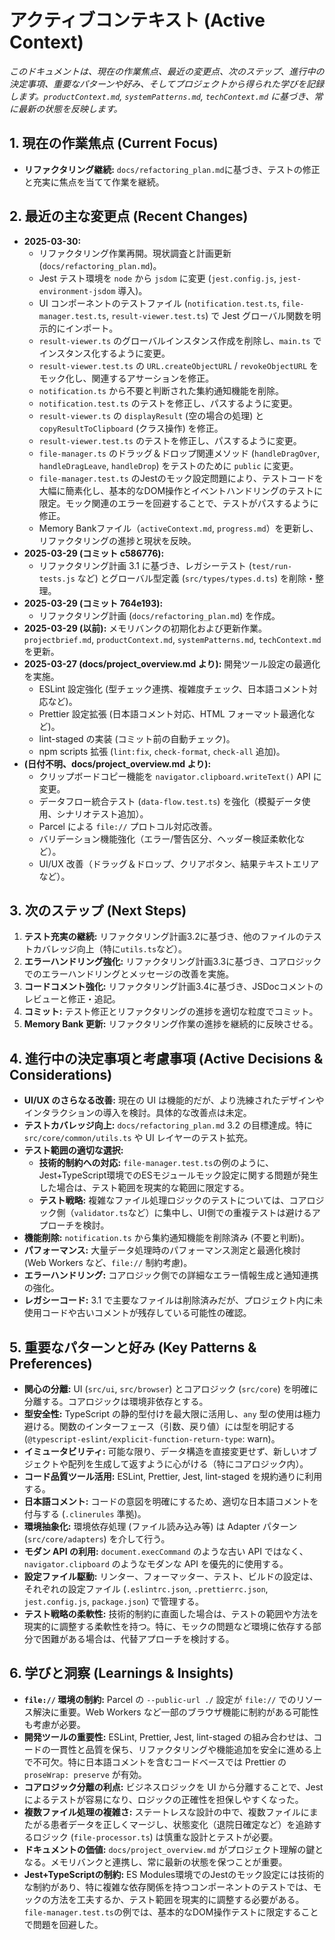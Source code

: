 # アクティブコンテキスト (Active Context)

_このドキュメントは、現在の作業焦点、最近の変更点、次のステップ、進行中の決定事項、重要なパターンや好み、そしてプロジェクトから得られた学びを記録します。`productContext.md`, `systemPatterns.md`, `techContext.md` に基づき、常に最新の状態を反映します。_

## 1. 現在の作業焦点 (Current Focus)

- **リファクタリング継続:** `docs/refactoring_plan.md`に基づき、テストの修正と充実に焦点を当てて作業を継続。

## 2. 最近の主な変更点 (Recent Changes)

- **2025-03-30:**
  - リファクタリング作業再開。現状調査と計画更新 (`docs/refactoring_plan.md`)。
  - Jest テスト環境を `node` から `jsdom` に変更 (`jest.config.js`, `jest-environment-jsdom` 導入)。
  - UI コンポーネントのテストファイル (`notification.test.ts`, `file-manager.test.ts`, `result-viewer.test.ts`) で Jest グローバル関数を明示的にインポート。
  - `result-viewer.ts` のグローバルインスタンス作成を削除し、`main.ts` でインスタンス化するように変更。
  - `result-viewer.test.ts` の `URL.createObjectURL` / `revokeObjectURL` をモック化し、関連するアサーションを修正。
  - `notification.ts` から不要と判断された集約通知機能を削除。
  - `notification.test.ts` のテストを修正し、パスするように変更。
  - `result-viewer.ts` の `displayResult` (空の場合の処理) と `copyResultToClipboard` (クラス操作) を修正。
  - `result-viewer.test.ts` のテストを修正し、パスするように変更。
  - `file-manager.ts` のドラッグ＆ドロップ関連メソッド (`handleDragOver`, `handleDragLeave`, `handleDrop`) をテストのために `public` に変更。
  - `file-manager.test.ts` のJestのモック設定問題により、テストコードを大幅に簡素化し、基本的なDOM操作とイベントハンドリングのテストに限定。モック関連のエラーを回避することで、テストがパスするように修正。
  - Memory Bankファイル（`activeContext.md`, `progress.md`）を更新し、リファクタリングの進捗と現状を反映。
- **2025-03-29 (コミット c586776):**
  - リファクタリング計画 3.1 に基づき、レガシーテスト (`test/run-tests.js` など) とグローバル型定義 (`src/types/types.d.ts`) を削除・整理。
- **2025-03-29 (コミット 764e193):**
  - リファクタリング計画 (`docs/refactoring_plan.md`) を作成。
- **2025-03-29 (以前):** メモリバンクの初期化および更新作業。`projectbrief.md`, `productContext.md`, `systemPatterns.md`, `techContext.md` を更新。
- **2025-03-27 (docs/project_overview.md より):** 開発ツール設定の最適化を実施。
  - ESLint 設定強化 (型チェック連携、複雑度チェック、日本語コメント対応など)。
  - Prettier 設定拡張 (日本語コメント対応、HTML フォーマット最適化など)。
  - lint-staged の実装 (コミット前の自動チェック)。
  - npm scripts 拡張 (`lint:fix`, `check-format`, `check-all` 追加)。
- **(日付不明、docs/project_overview.md より):**
  - クリップボードコピー機能を `navigator.clipboard.writeText()` API に変更。
  - データフロー統合テスト (`data-flow.test.ts`) を強化（模擬データ使用、シナリオテスト追加）。
  - Parcel による `file://` プロトコル対応改善。
  - バリデーション機能強化（エラー/警告区分、ヘッダー検証柔軟化など）。
  - UI/UX 改善（ドラッグ＆ドロップ、クリアボタン、結果テキストエリアなど）。

## 3. 次のステップ (Next Steps)

1.  **テスト充実の継続:** リファクタリング計画3.2に基づき、他のファイルのテストカバレッジ向上（特に`utils.ts`など）。
2.  **エラーハンドリング強化:** リファクタリング計画3.3に基づき、コアロジックでのエラーハンドリングとメッセージの改善を実施。
3.  **コードコメント強化:** リファクタリング計画3.4に基づき、JSDocコメントのレビューと修正・追記。
4.  **コミット:** テスト修正とリファクタリングの進捗を適切な粒度でコミット。
5.  **Memory Bank 更新:** リファクタリング作業の進捗を継続的に反映させる。

## 4. 進行中の決定事項と考慮事項 (Active Decisions & Considerations)

- **UI/UX のさらなる改善:** 現在の UI は機能的だが、より洗練されたデザインやインタラクションの導入を検討。具体的な改善点は未定。
- **テストカバレッジ向上:** `docs/refactoring_plan.md` 3.2 の目標達成。特に `src/core/common/utils.ts` や UI レイヤーのテスト拡充。
- **テスト範囲の適切な選択:**
  - **技術的制約への対応:** `file-manager.test.ts`の例のように、Jest+TypeScript環境でのESモジュールモック設定に関する問題が発生した場合は、テスト範囲を現実的な範囲に限定する。
  - **テスト戦略:** 複雑なファイル処理ロジックのテストについては、コアロジック側（`validator.ts`など）に集中し、UI側での重複テストは避けるアプローチを検討。
- **機能削除:** `notification.ts` から集約通知機能を削除済み (不要と判断)。
- **パフォーマンス:** 大量データ処理時のパフォーマンス測定と最適化検討 (Web Workers など、`file://` 制約考慮)。
- **エラーハンドリング:** コアロジック側での詳細なエラー情報生成と通知連携の強化。
- **レガシーコード:** 3.1 で主要なファイルは削除済みだが、プロジェクト内に未使用コードや古いコメントが残存している可能性の確認。

## 5. 重要なパターンと好み (Key Patterns & Preferences)

- **関心の分離:** UI (`src/ui`, `src/browser`) とコアロジック (`src/core`) を明確に分離する。コアロジックは環境非依存とする。
- **型安全性:** TypeScript の静的型付けを最大限に活用し、`any` 型の使用は極力避ける。関数のインターフェース（引数、戻り値）には型を明記する (`@typescript-eslint/explicit-function-return-type`: warn)。
- **イミュータビリティ:** 可能な限り、データ構造を直接変更せず、新しいオブジェクトや配列を生成して返すように心がける（特にコアロジック内）。
- **コード品質ツール活用:** ESLint, Prettier, Jest, lint-staged を規約通りに利用する。
- **日本語コメント:** コードの意図を明確にするため、適切な日本語コメントを付与する (`.clinerules` 準拠)。
- **環境抽象化:** 環境依存処理 (ファイル読み込み等) は Adapter パターン (`src/core/adapters`) を介して行う。
- **モダン API の利用:** `document.execCommand` のような古い API ではなく、`navigator.clipboard` のようなモダンな API を優先的に使用する。
- **設定ファイル駆動:** リンター、フォーマッター、テスト、ビルドの設定は、それぞれの設定ファイル (`.eslintrc.json`, `.prettierrc.json`, `jest.config.js`, `package.json`) で管理する。
- **テスト戦略の柔軟性:** 技術的制約に直面した場合は、テストの範囲や方法を現実的に調整する柔軟性を持つ。特に、モックの問題など環境に依存する部分で困難がある場合は、代替アプローチを検討する。

## 6. 学びと洞察 (Learnings & Insights)

- **`file://` 環境の制約:** Parcel の `--public-url ./` 設定が `file://` でのリソース解決に重要。Web Workers など一部のブラウザ機能に制約がある可能性も考慮が必要。
- **開発ツールの重要性:** ESLint, Prettier, Jest, lint-staged の組み合わせは、コードの一貫性と品質を保ち、リファクタリングや機能追加を安全に進める上で不可欠。特に日本語コメントを含むコードベースでは Prettier の `proseWrap: preserve` が有効。
- **コアロジック分離の利点:** ビジネスロジックを UI から分離することで、Jest によるテストが容易になり、ロジックの正確性を担保しやすくなった。
- **複数ファイル処理の複雑さ:** ステートレスな設計の中で、複数ファイルにまたがる患者データを正しくマージし、状態変化（退院日確定など）を追跡するロジック (`file-processor.ts`) は慎重な設計とテストが必要。
- **ドキュメントの価値:** `docs/project_overview.md` がプロジェクト理解の鍵となる。メモリバンクと連携し、常に最新の状態を保つことが重要。
- **Jest+TypeScriptの制約:** ES Modules環境でのJestのモック設定には技術的な制約があり、特に複雑な依存関係を持つコンポーネントのテストでは、モックの方法を工夫するか、テスト範囲を現実的に調整する必要がある。`file-manager.test.ts`の例では、基本的なDOM操作テストに限定することで問題を回避した。
